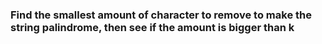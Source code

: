 <h3>
Find the smallest amount of character to remove to make the string palindrome,    
then see if the amount is bigger than <strong>k</strong>
<h3>
<br>
